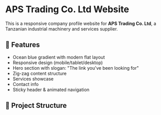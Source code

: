 # APS Trading Co. Ltd Website

This is a responsive company profile website for **APS Trading Co. Ltd**, a Tanzanian industrial machinery and services supplier.

## 🚀 Features
- Ocean blue gradient with modern flat layout
- Responsive design (mobile/tablet/desktop)
- Hero section with slogan: "The link you've been looking for"
- Zig-zag content structure
- Services showcase
- Contact info
- Sticky header & animated navigation

## 📁 Project Structure